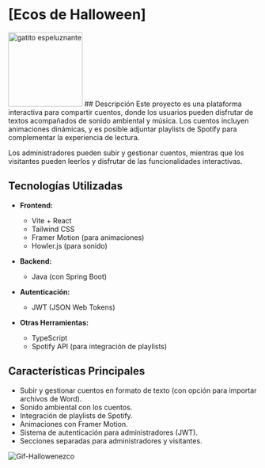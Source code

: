 # [Ecos de Halloween]
<img src="https://i.giphy.com/media/v1.Y2lkPTc5MGI3NjExb3Z2emgxbmZlczR3c2s4bjNiMjBwb2FvNzQ4eDMxdDh0bWU5MWlldyZlcD12MV9pbnRlcm5hbF9naWZfYnlfaWQmY3Q9Zw/Ow7TbhjmovnmhBomuN/giphy.gif" alt="gatito espeluznante" width= "150" />
## Descripción
Este proyecto es una plataforma interactiva para compartir cuentos, donde los usuarios pueden disfrutar de textos acompañados de sonido ambiental y música. Los cuentos incluyen animaciones dinámicas, y es posible adjuntar playlists de Spotify para complementar la experiencia de lectura.

Los administradores pueden subir y gestionar cuentos, mientras que los visitantes pueden leerlos y disfrutar de las funcionalidades interactivas.

## Tecnologías Utilizadas

- **Frontend:**
  - Vite + React
  - Tailwind CSS
  - Framer Motion (para animaciones)
  - Howler.js (para sonido)
  
- **Backend:**
  - Java (con Spring Boot)

- **Autenticación:**
  - JWT (JSON Web Tokens)
  
- **Otras Herramientas:**
  - TypeScript
  - Spotify API (para integración de playlists)

## Características Principales
- Subir y gestionar cuentos en formato de texto (con opción para importar archivos de Word).
- Sonido ambiental con los cuentos.
- Integración de playlists de Spotify.
- Animaciones con Framer Motion.
- Sistema de autenticación para administradores (JWT).
- Secciones separadas para administradores y visitantes.

![Gif-Hallowenezco](https://i.giphy.com/media/v1.Y2lkPTc5MGI3NjExd3VvNTE3ODZzczB1YXQ0YjVlZXZmb2U0bjJveGN2MmhkYzJjbHczeSZlcD12MV9pbnRlcm5hbF9naWZfYnlfaWQmY3Q9Zw/9wG8hpQRkHMoDbCqzu/giphy.gif)
